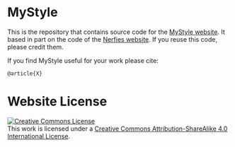 # MyStyle

This is the repository that contains source code for the [MyStyle website](https://mystyle-personalized-prior.github.io).
It based in part on the code of the [Nerfies website](https://nerfies.github.io). If you reuse this code, please credit them.



If you find MyStyle useful for your work please cite:

```
@article{X}
```

# Website License

<a rel="license" href="http://creativecommons.org/licenses/by-sa/4.0/"><img alt="Creative Commons License" style="border-width:0" src="https://i.creativecommons.org/l/by-sa/4.0/88x31.png" /></a><br />This work is licensed under a <a rel="license" href="http://creativecommons.org/licenses/by-sa/4.0/">Creative Commons Attribution-ShareAlike 4.0 International License</a>.
